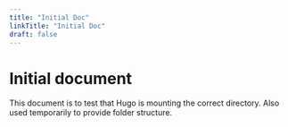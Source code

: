 ```yaml
---
title: "Initial Doc"
linkTitle: "Initial Doc"
draft: false
---
```


# Initial document

This document is to test that Hugo is mounting the correct directory. Also used temporarily to provide folder structure.

